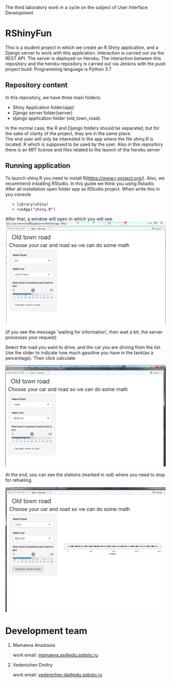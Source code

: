 The third laboratory work in a cycle on the subject of User Interface Development
# RShinyFun
This is a student project in which we create an R Shiny application, and a Django server to work with this application. Interaction is carried out via the REST API. The server is deployed on Heroku.
The interaction between this repository and the heroku repository is carried out via Jenkins with the push project build.
Programming language is Python 3.7

## Repository content
In this repository, we have three main folders:  
  * Shiny Application folder(app)  
  * Django server folder(server)
* django application folder (old_town_road).    
  
In the normal case, the R and Django folders should be separated, but for the sake of clarity of the project, they are in the same place.   
The end user will only be interested in the app where the file shiny.R is located. R which is supposed to be used by the user. 
Also in this repository there is an MIT license and files related to the launch of the heroku server

## Running application  
To launch shiny.R you need to install R(https://www.r-project.org/).
Also, we recommend installing RStudio. In this guide we  think you using Rstudio. After all installation open folder app as RStudio project. When write this in you console
```commandline
   > library(shiny)
   > runApp("shiny.R")
```
After that, a window will open in which you will see.  
![PIC_1](https://github.com/Brightest-Sunshine/pictures-for-README-files/blob/master/pics/RShiny1.jpg)

(if you see the message 'waiting for information', then wait a bit, the server processes your request)

Select the road you want to drive, and the car you are driving from the list.
Use the slider to indicate how much gasoline you have in the tank(as a percentage).
Then click calculate

![PIC_2](https://github.com/Brightest-Sunshine/pictures-for-README-files/blob/master/pics/RShiny2.jpg)

At the end, you can see the stations (marked in red) where you need to stop for refueling.

![PIC_3](https://github.com/Brightest-Sunshine/pictures-for-README-files/blob/master/pics/RShiny3.jpg)

# Development team
1. Mamaeva Anastasia

     work email: mamaeva.as@edu.spbstu.ru
    
2. Vedenichev Dmitry

     work email: vedenichev.da@edu.spbstu.ru 
